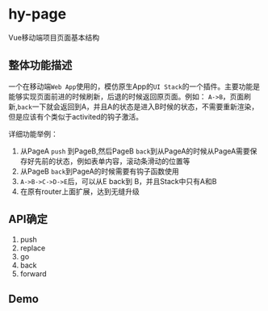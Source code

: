 # hy-page
Vue移动端项目页面基本结构

## 整体功能描述
一个在移动端`Web App`使用的，模仿原生App的`UI Stack`的一个插件。主要功能是能够实现页面前进的时候刷新，后退的时候返回原页面。例如：
`A->B`，页面刷新,`back`一下就会返回到A，并且A的状态是进入B时候的状态，不需要重新渲染，但是应该有个类似于activited的钩子激活。

详细功能举例：
1. 从PageA `push` 到PageB,然后PageB `back`到从PageA的时候从PageA需要保存好先前的状态，例如表单内容，滚动条滑动的位置等
2. 从PageB `back`到PageA的时候需要有钩子函数使用
3. `A->B->C->D->E`后，可以从E back到 B，并且Stack中只有A和B
4. 在原有router上面扩展，达到无缝升级

## API确定
1. push
2. replace
3. go
4. back
5. forward

## Demo
